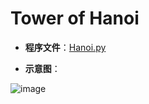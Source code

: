 # Tower of Hanoi


* **程序文件**：[Hanoi.py](https://github.com/Anfany/Funny-Math-Problem-by-Python3/blob/master/Tower%20of%20Hanoi/Hanoi.py)


* **示意图**：

![image](https://github.com/Anfany/Funny-Math-Problem-by-Python3/blob/master/Tower%20of%20Hanoi/Hanoi.gif)

